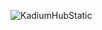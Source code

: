 ![KadiumHubStatic](https://cdn.discordapp.com/attachments/730753525713338408/965243997591334952/static_1.png)
